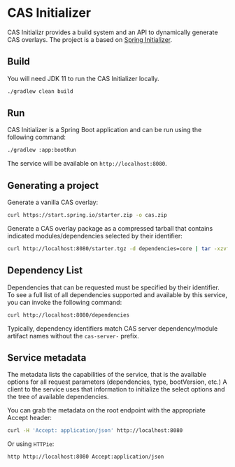 # CAS Initializer

CAS Initializr provides a build system and an API to dynamically generate 
CAS overlays. The project is a based on [Spring Initializer](https://github.com/spring-io/initializr).

## Build

You will need JDK 11 to run the CAS Initializer locally.

```bash
./gradlew clean build
```                  

## Run

CAS Initializer is a Spring Boot application and can be run using the following command:

```bash
./gradlew :app:bootRun
```

The service will be available on `http://localhost:8080`.

## Generating a project

Generate a vanilla CAS overlay:

```bash
curl https://start.spring.io/starter.zip -o cas.zip
```

Generate a CAS overlay package as a compressed tarball 
that contains indicated modules/dependencies selected by their identifier:

```bash
curl http://localhost:8080/starter.tgz -d dependencies=core | tar -xzvf -
```

## Dependency List

Dependencies that can be requested must be specified by their identifier. To see a full list of
all dependencies supported and available by this service, you can invoke the following command:

```bash
curl http://localhost:8080/dependencies
```

Typically, dependency identifiers match CAS server 
dependency/module artifact names without the `cas-server-` prefix.

## Service metadata

The metadata lists the capabilities of the service, 
that is the available options for all request parameters 
(dependencies, type, bootVersion, etc.) A client to the service 
uses that information to initialize the select options and the tree of available dependencies.

You can grab the metadata on the root endpoint with the appropriate Accept header:

```bash
curl -H 'Accept: application/json' http://localhost:8080
```     

Or using `HTTPie`:

```bash
http http://localhost:8080 Accept:application/json
```
